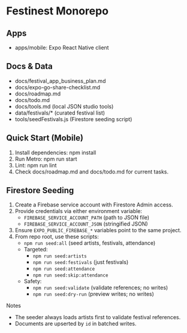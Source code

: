 # Festinest Monorepo

## Apps
- apps/mobile: Expo React Native client

## Docs & Data
- docs/festival_app_business_plan.md
- docs/expo-go-share-checklist.md
- docs/roadmap.md
- docs/todo.md
- docs/tools.md (local JSON studio tools)
- data/festivals/* (curated festival list)
- tools/seedFestivals.js (Firestore seeding script)

## Quick Start (Mobile)
1. Install dependencies: npm install
2. Run Metro: npm run start
3. Lint: npm run lint
4. Check docs/roadmap.md and docs/todo.md for current tasks.

## Firestore Seeding
1. Create a Firebase service account with Firestore Admin access.
2. Provide credentials via either environment variable:
   - `FIREBASE_SERVICE_ACCOUNT_PATH` (path to JSON file)
   - `FIREBASE_SERVICE_ACCOUNT_JSON` (stringified JSON)
3. Ensure `EXPO_PUBLIC_FIREBASE_*` variables point to the same project.
4. From repo root, use these scripts:
   - `npm run seed:all` (seed artists, festivals, attendance)
   - Targeted:
     - `npm run seed:artists`
     - `npm run seed:festivals` (just festivals)
     - `npm run seed:attendance`
     - `npm run seed:skip:attendance`
   - Safety:
     - `npm run seed:validate` (validate references; no writes)
     - `npm run seed:dry-run` (preview writes; no writes)

Notes
- The seeder always loads artists first to validate festival references.
- Documents are upserted by `id` in batched writes.

